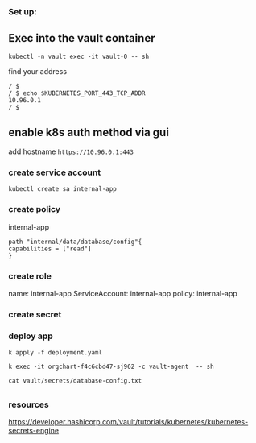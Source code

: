 ##

### Set up:

##


## Exec into the vault container

`kubectl -n vault exec -it vault-0 -- sh`

find your address

```
/ $
/ $ echo $KUBERNETES_PORT_443_TCP_ADDR
10.96.0.1
/ $ 
```


## enable k8s auth method via gui

add hostname `https://10.96.0.1:443`



### create service account

`kubectl create sa internal-app`


### create policy

internal-app

```
path "internal/data/database/config"{
capabilities = ["read"]
}
```


### create role

name: internal-app
ServiceAccount: internal-app
policy: internal-app


### create secret






### deploy app

`k apply -f deployment.yaml`

`k exec -it orgchart-f4c6cbd47-sj962 -c vault-agent  -- sh`

`cat vault/secrets/database-config.txt`






##

### resources

https://developer.hashicorp.com/vault/tutorials/kubernetes/kubernetes-secrets-engine
